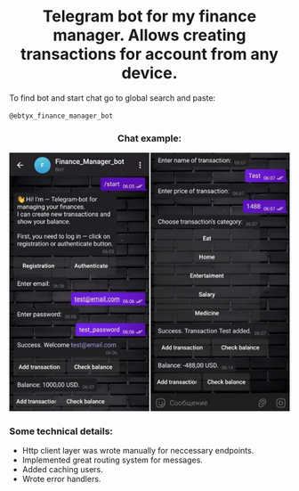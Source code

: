 <h1 align="center">Telegram bot for my finance manager. Allows creating transactions for account from any device.</h1>

To find bot and start chat go to global search and paste:

`@ebtyx_finance_manager_bot`
<div align="center">
  <h3> Chat example: </h3>
  <img src="https://github.com/EBTYX2809/Finance_Manager_Tg_bot/blob/master/Chat_example.jpg">
</div>

### Some technical details:
- Http client layer was wrote manually for neccessary endpoints.
- Implemented great routing system for messages.
- Added caching users.
- Wrote error handlers.

